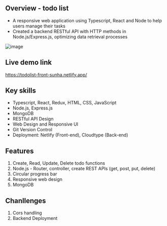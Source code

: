 ## Overview - todo list
- A responsive web application using Typescript, React and Node to help users manage their tasks
- Created a backend RESTful API with HTTP methods in Node.js/Express.js, optimizing data retrieval processes

![image](https://github.com/sunha-shin/todolist/assets/47774611/adf89495-59bd-4dff-b790-4948b2f91967)

## Live demo link
https://todolist-front-sunha.netlify.app/

## Key skills
- Typescript, React, Redux, HTML, CSS, JavaScript
- Node.js, Express.js
- MongoDB
- RESTful API Design
- Web Design and Responsive UI
- Git Version Control
- Deployment: Netlify (Front-end), Cloudtype (Back-end)

## Features
1. Create, Read, Update, Delete todo functions
2. Node.js - Router, controller, create REST APIs (get, post, put, delete)
4. Circular progress bar
5. Responsive web design
6. MongoDB

## Chanllenges
1. Cors handling
2. Backend Deployment
